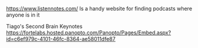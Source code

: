 https://www.listennotes.com/
Is a handy website for finding podcasts where anyone is in it

Tiago's Second Brain Keynotes
https://fortelabs.hosted.panopto.com/Panopto/Pages/Embed.aspx?id=c6ef979c-4101-46fc-8364-ae58011dfe87